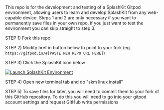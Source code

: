 <!-- 
THIS README IS FOR THE GIT REPO
If you've opened this in the gitpod IDE and can read this comment, you have probably already done these steps :)
You should test SplashKit with the exampleProgram, check out the README.md file in that directory for more details.
-->

This repo is for the development and testing of a SplashKit Gitpod environment, allowing users to learn and develop SplashKit from any web-capable device. Steps 1 and 2 are only necessary if you want to permanently save files in your own repo, if you just want to test the environment you can skip straight to step 3.

STEP 1) Fork this repo

STEP 2) Modify href in button below to point to your fork (eg. `https://gitpod.io/#[PASTE NEW REPO URL HERE]`)

STEP 3) Click the SplashKit icon below
      
<a href="https://gitpod.io/#https://github.com/thoth-tech/splashkit-gitpod-environment/" target="_blank" rel="noopener noreferrer">
  <img
    src="https://splashkit.io/images/favicon.ico"
    alt="Launch SplashKit Environment"
  />
</a>

STEP 4) Open new terminal tab and do "skm linux install" <!-- TODO: AUTOMATE THIS -->

STEP 5) To save files for later, you will need to commit them to your fork of this GitHub repository. To do this you will need to go into your gitpod account settings and request GitHub write permissions
